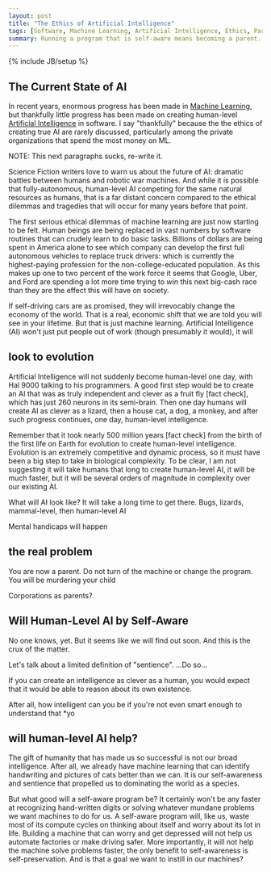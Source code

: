 ```yaml
---
layout: post
title: "The Ethics of Artificial Intelligence"
tags: [Software, Machine Learning, Artificial Intelligence, Ethics, Parenting]
summary: Running a program that is self-aware means becoming a parent.
---
```

{% include JB/setup %}

## The Current State of AI

In recent years, enormous progress has been made in <a href="https://en.wikipedia.org/wiki/Machine_learning" targe="_blank" title="ML: an Extremely Broad Field in Computer Science, including AI">Machine Learning</a>, but thankfully little progress has been made on creating human-level <a href="https://en.wikipedia.org/wiki/Artificial_intelligence" targe="_blank" title="AI: a tiny, subfield of ML, still in its infancy">Artificial Intelligence</a> in software.  I say "thankfully" because the the ethics of creating true AI are rarely discussed, particularly among the private organizations that spend the most money on ML.

NOTE: This next paragraphs sucks, re-write it.

Science Fiction writers love to warn us about the future of AI: dramatic battles between humans and robotic war machines. And while it is possible that fully-autonomous, human-level AI competing for the same natural resources as humans, that is a far distant concern compared to the ethical dilemmas and tragedies that will occur for many years before that point.

The first serious ethical dilemmas of machine learning are just now starting to be felt. Human beings are being replaced in vast numbers by software routines that can crudely learn to do basic tasks. Billions of dollars are being spent in America alone to see which company can develop the first full autonomous vehicles to replace truck drivers: which is currently the highest-paying profession for the non-college-educated population. As this makes up one to two percent of the work force it seems that Google, Uber, and Ford are spending a lot more time trying to *win* this next big-cash race than they are the effect this will have on society.

If self-driving cars are as promised, they will irrevocably change the economy of the world. That is a real, economic shift that we are told you will see in your lifetime. But that is just machine learning. Artificial Intelligence (AI) won't just put people out of work (though presumably it would), it will 


## look to evolution

Artificial Intelligence will not suddenly become human-level one day, with Hal 9000 talking to his programmers. A good first step would be to create an AI that was as truly independent and clever as a fruit fly [fact check], which has just 260 neurons in its semi-brain. Then one day humans will create AI as clever as a lizard, then a house cat, a dog, a monkey, and after such progress continues, one day, human-level intelligence.

Remember that it took nearly 500 million years [fact check] from the birth of the first life on Earth for evolution to create human-level intelligence. Evolution is an extremely competitive and dynamic process, so it must have been a big step to take in biological complexity. To be clear, I am not suggesting it will take humans that long to create human-level AI, it will be much faster, but it will be several orders of magnitude in complexity over our existing AI.

What will AI look like?   It will take a long time to get there. Bugs, lizards, mammal-level, then human-level AI

Mental handicaps will happen


## the real problem

You are now a parent. Do not turn of the machine or change the program. You will be murdering your child

Corporations as parents?


## Will Human-Level AI by Self-Aware

No one knows, yet.  But it seems like we will find out soon.  And this is the crux of the matter.

Let's talk about a limited definition of "sentience".  ...Do so...

If you can create an intelligence as clever as a human, you would expect that it would be able to reason about its own existence.

After all, how intelligent can you be if you're not even smart enough to understand that *yo

## will human-level AI help?

The gift of humanity that has made us so successful is not our broad intelligence. After all, we already have machine learning that can identify handwriting and pictures of cats better than we can.  It is our self-awareness and sentience that propelled us to dominating the world as a species.

But what good will a self-aware program be? It certainly won't be any faster at recognizing hand-written digits or solving whatever mundane problems we want machines to do for us.  A self-aware program will, like us, waste most of its compute cycles on thinking about itself and worry about its lot in life.  Building a machine that can worry and get depressed will not help us automate factories or make driving safer.  More importantly, it will not help the machine solve problems faster, the only benefit to self-awareness is self-preservation. And is that a goal we want to instill in our machines?
